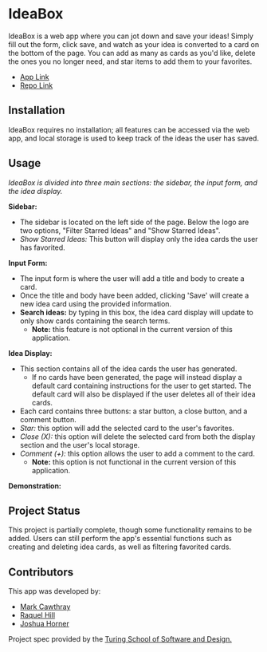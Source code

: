 # IdeaBox

IdeaBox is a web app where you can jot down and save your ideas! Simply fill out the form, click save, and watch as your idea is converted to a card on the bottom of the page. You can add as many as cards as you'd like, delete the ones you no longer need, and star items to add them to your favorites.

- [App Link](https://mtcawthray.github.io/idea-box/)
- [Repo Link](https://github.com/MTCawthray/idea-box)

## Installation

IdeaBox requires no installation; all features can be accessed via the web app, and local storage is used to keep track of the ideas the user has saved.

## Usage

*IdeaBox is divided into three main sections: the sidebar, the input form, and the idea display.*

**Sidebar:**
- The sidebar is located on the left side of the page. Below the logo are two options, "Filter Starred Ideas" and "Show Starred Ideas".
- *Show Starred Ideas:* This button will display only the idea cards the user has favorited.

**Input Form:**
- The input form is where the user will add a title and body to create a card.
- Once the title and body have been added, clicking 'Save' will create a new idea card using the provided information.
- **Search ideas:** by typing in this box, the idea card display will update to only show cards containing the search terms.
  - **Note:** this feature is not optional in the current version of this application.

**Idea Display:**
- This section contains all of the idea cards the user has generated.
  - If no cards have been generated, the page will instead display a default card containing instructions for the user to get started. The default card will also be displayed if the user deletes all of their idea cards.
- Each card contains three buttons: a star button, a close button, and a comment button.
- *Star:* this option will add the selected card to the user's favorites.
- *Close (X):* this option will delete the selected card from both the display section and the user's local storage.
- *Comment (+):* this option allows the user to add a comment to the card.
  - **Note:** this option is not functional in the current version of this application.

**Demonstration:**



## Project Status

This project is partially complete, though some functionality remains to be added. Users can still perform the app's essential functions such as creating and deleting idea cards, as well as filtering favorited cards.

## Contributors

This app was developed by:
- [Mark Cawthray](https://github.com/MTCawthray)
- [Raquel Hill](https://github.com/Raquelhill)
- [Joshua Horner](https://github.com/jphorner)

Project spec provided by the [Turing School of Software and Design.](https://turing.edu/)
